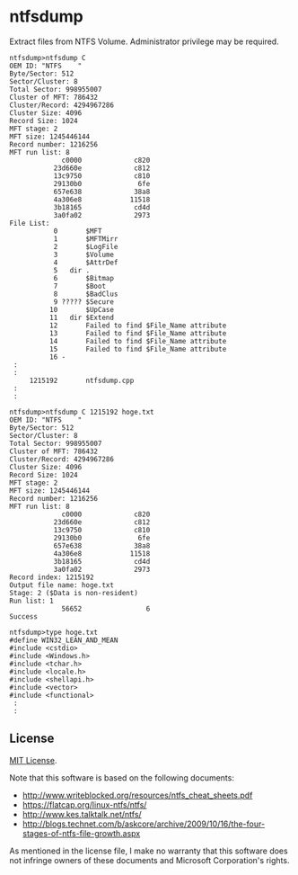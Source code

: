# ntfsdump

Extract files from NTFS Volume.
Administrator privilege may be required.

```
ntfsdump>ntfsdump C
OEM ID: "NTFS    "
Byte/Sector: 512
Sector/Cluster: 8
Total Sector: 998955007
Cluster of MFT: 786432
Cluster/Record: 4294967286
Cluster Size: 4096
Record Size: 1024
MFT stage: 2
MFT size: 1245446144
Record number: 1216256
MFT run list: 8
             c0000             c820
           23d660e             c812
           13c9750             c810
           29130b0              6fe
           657e638             38a8
           4a306e8            11518
           3b18165             cd4d
           3a0fa02             2973
File List:
           0       $MFT
           1       $MFTMirr
           2       $LogFile
           3       $Volume
           4       $AttrDef
           5   dir .
           6       $Bitmap
           7       $Boot
           8       $BadClus
           9 ????? $Secure
          10       $UpCase
          11   dir $Extend
          12       Failed to find $File_Name attribute
          13       Failed to find $File_Name attribute
          14       Failed to find $File_Name attribute
          15       Failed to find $File_Name attribute
          16 -
 :
 :
     1215192       ntfsdump.cpp
 :
 :
```
```
ntfsdump>ntfsdump C 1215192 hoge.txt
OEM ID: "NTFS    "
Byte/Sector: 512
Sector/Cluster: 8
Total Sector: 998955007
Cluster of MFT: 786432
Cluster/Record: 4294967286
Cluster Size: 4096
Record Size: 1024
MFT stage: 2
MFT size: 1245446144
Record number: 1216256
MFT run list: 8
             c0000             c820
           23d660e             c812
           13c9750             c810
           29130b0              6fe
           657e638             38a8
           4a306e8            11518
           3b18165             cd4d
           3a0fa02             2973
Record index: 1215192
Output file name: hoge.txt
Stage: 2 ($Data is non-resident)
Run list: 1
             56652                6
Success
```
```
ntfsdump>type hoge.txt
#define WIN32_LEAN_AND_MEAN
#include <cstdio>
#include <Windows.h>
#include <tchar.h>
#include <locale.h>
#include <shellapi.h>
#include <vector>
#include <functional>
 :
 :
```

## License

[MIT License](https://github.com/kusano/ntfsdump/blob/master/LICENSE).

Note that this software is based on the following documents:

- http://www.writeblocked.org/resources/ntfs_cheat_sheets.pdf
- https://flatcap.org/linux-ntfs/ntfs/
- http://www.kes.talktalk.net/ntfs/
- http://blogs.technet.com/b/askcore/archive/2009/10/16/the-four-stages-of-ntfs-file-growth.aspx

As mentioned in the license file, I make no warranty that this software does not infringe owners of these documents and Microsoft Corporation's rights.

